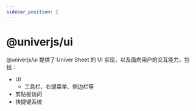 ```yaml
---
sidebar_position: 2
---
```


# @univerjs/ui

@univerjs/ui 提供了 Univer Sheet 的 UI 实现，以及面向用户的交互能力，包括：

* UI
  * 工具栏、右键菜单、侧边栏等
* 剪贴板访问
* 快捷键系统
